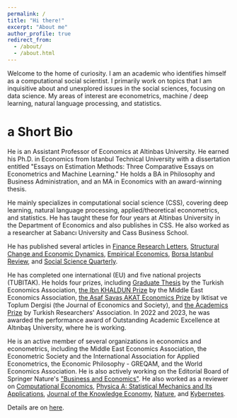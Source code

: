 ```yaml
---
permalink: /
title: "Hi there!"
excerpt: "About me"
author_profile: true
redirect_from: 
  - /about/
  - /about.html
---
```


Welcome to the home of curiosity. I am an academic who identifies himself as a computational social scientist. I primarily work on topics that I am inquisitive about and unexplored issues in the social sciences, focusing on data science. My areas of interest are econometrics, machine / deep learning, natural language processing, and statistics.

a Short Bio
======
He is an Assistant Professor of Economics at Altinbas University. He earned his Ph.D. in Economics from Istanbul Technical University with a dissertation entitled "Essays on Estimation Methods: Three Comparative Essays on Econometrics and Machine Learning." He holds a BA in Philosophy and Business Administration, and an MA in Economics with an award-winning thesis.

He mainly specializes in computational social science (CSS), covering deep learning, natural language processing, applied/theoretical econometrics, and statistics. He has taught these for four years at Altinbas University in the Department of Economics and also publishes in CSS. He also worked as a researcher at Sabancı University and Cass Business School. 

He has published several articles in [Finance Research Letters](https://doi.org/10.1016/j.frl.2021.102198), [Structural Change and Economic Dynamics](https://doi.org/10.1016/j.strueco.2022.09.009), [Empirical Economics](https://doi.org/10.1111/ssqu.13260), [Borsa Istanbul Review](https://doi.org/10.1016/j.bir.2023.10.013), and [Social Science Quarterly](https://doi.org/10.1007/s00181-023-02486-8).

He has completed one international (EU) and five national projects (TUBITAK). He holds four prizes, including [Graduate Thesis](https://www.tek.org.tr/tr/yuksek-lisans-odulleri/2011) by the Turkish Economics Association, [the Ibn KHALDUN Prize](http://meeaweb.org/ibn-khaldun-winners) by the Middle East Economics Association, [the Asaf Savaş AKAT Economics Prize](https://iktisatvetoplum.com/itdyarisma) by Iktisat ve Toplum Dergisi (the Journal of Economics and Society), and [the Academics Prize](https://baykusodulleri.org.tr/kazananlar/2023-yili-odul-alanlar-listesi) by Turkish Researchers' Association. In 2022 and 2023, he was awarded the performance award of Outstanding Academic Excellence at Altınbaş University, where he is working.

He is an active member of several organizations in economics and econometrics, including the Middle East Economics Association, the Econometric Society and the International Association for Applied Econometrics, the Economic Philosophy - GREQAM, and the World Economics Association. He is also actively working on the Editorial Board of Springer Nature's ["Business and Economics"](https://www.springer.com/journal/43546/editors). He also worked as a reviewer on [Computational Economics](https://www.springer.com/journal/10614,), [Physica A: Statistical Mechanics and Its Applications](https://www.sciencedirect.com/journal/physica-a-statistical-mechanics-and-its-applications), [Journal of the Knowledge Economy](https://www.springer.com/journal/13132), [Nature](https://www.nature.com/srep/), and [Kybernetes](https://www.emerald.com/insight/publication/issn/0368-492X).

Details are on [here](https://yasinkutuk.github.io).



